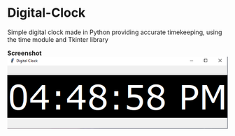 # Digital-Clock
Simple digital clock made in Python providing accurate timekeeping, using the time module and Tkinter library 

**Screenshot**
![clock](/clock.png)
